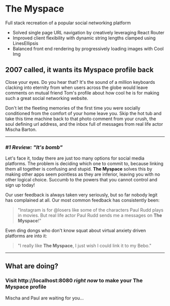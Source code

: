 # **The Myspace**

Full stack recreation of a popular social networking platform

- Solved single page URL navigation by creatively leveraging React Router
- Improved client flexibility with dynamic string lengths clamped using LinesEllipsis
- Balanced front end rendering by progressively loading images with Cool Img

## 2007 called, it wants its Myspace profile back

Close your eyes. Do you hear that? It's the sound of a million keyboards clacking into eternity from when users across the globe would leave comments on mutual friend Tom's profile about how cool he is for making such a great social networking website.

Don't let the fleeting memories of the first time you were socially conditioned from the comfort of your home leave you. Skip the hot tub and take this time machine back to that photo comment from your crush, the soul defining url address, and the inbox full of messages from real life actor Mischa Barton.

---

### *#1 Review: "It's bomb"*

Let's face it, today there are just too many options for social media platforms. The problem is deciding which one to commit to, because linking them all together is confusing and stupid. **The Myspace** solves this by making other apps seem pointless as they are inferior, leaving you with no other logical choice. Succumb to the powers that you cannot control and sign up today!

Our user feedback is always taken very seriously, but so far nobody legit has complained at all. Our most common feedback has consistently been:

> "Instagram is for @losers like some of the characters Paul Rudd plays in movies. But real life actor Paul Rudd sends me a messages on **The Myspace**!"

Even ding dongs who don't know squat about virtual anxiety driven platforms are into it:

> "I really like **The Myspace**, I just wish I could link it to my Bebo."

---

## What are doing?

### Visit http://localhost:8080 *right now* to make your **The Myspace** profile

Mischa and Paul are waiting for you...
